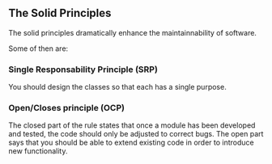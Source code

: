 ## The Solid Principles

The solid principles dramatically enhance the maintainnability of software.

Some of then are:

### Single Responsability Principle (SRP)

You should design the classes so that each has a single purpose.

### Open/Closes principle (OCP)

The closed part of the rule states that once a module has been developed and tested, the code should only be adjusted to correct bugs. The open part says that you should be able to extend existing code in order to introduce new functionality.
